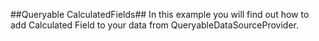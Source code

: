 ##Queryable CalculatedFields##
In this example you will find out how to add Calculated Field to your data from QueryableDataSourceProvider.